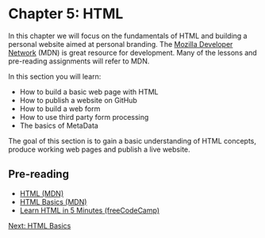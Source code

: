 # Chapter 5: HTML

In this chapter we will focus on the fundamentals of HTML and building a personal website aimed at personal branding. The [Mozilla Developer Network](https://developer.mozilla.org/en-US/) (MDN) is great resource for development. Many of the lessons and pre-reading assignments will refer to MDN. 

In this section you will learn:
* How to build a basic web page with HTML
* How to publish a website on GitHub
* How to build a web form
* How to use third party form processing
* The basics of MetaData

The goal of this section is to gain a basic understanding of HTML concepts, produce working web pages and publish a live website.


## Pre-reading
* [HTML (MDN)](https://developer.mozilla.org/en-US/docs/Web/HTML)
* [HTML Basics (MDN)](https://developer.mozilla.org/en-US/docs/Learn/Getting_started_with_the_web/HTML_basics)
* [Learn HTML in 5 Minutes (freeCodeCamp)](https://medium.freecodecamp.org/learn-html-in-5-minutes-ccd378d2ab72)

[Next: HTML Basics](01-HTMLBasics.md)
